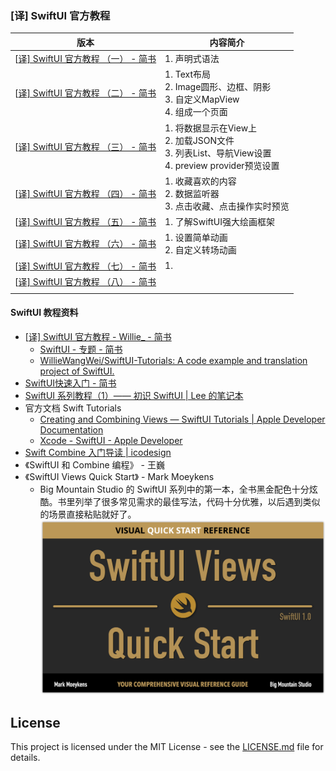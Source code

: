 ### [译] SwiftUI 官方教程

| 版本                                                         | 内容简介                                                     |
| ------------------------------------------------------------ | ------------------------------------------------------------ |
| [[译\] SwiftUI 官方教程 （一） - 简书](https://www.jianshu.com/p/efc36dd785d6) | 1. 声明式语法                                                |
| [[译\] SwiftUI 官方教程 （二） - 简书](https://www.jianshu.com/p/2297725a051e) | 1. Text布局<br>2. Image圆形、边框、阴影<br>3. 自定义MapView<br>4. 组成一个页面 |
| [[译\] SwiftUI 官方教程 （三） - 简书](https://www.jianshu.com/p/ecf30901031d) | 1. 将数据显示在View上<br>2. 加载JSON文件<br>3. 列表List、导航View设置<br>4. preview provider预览设置 |
| [[译\] SwiftUI 官方教程 （四） - 简书](https://www.jianshu.com/p/5a9d1a539829) | 1. 收藏喜欢的内容<br>2. 数据监听器<br>3. 点击收藏、点击操作实时预览 |
| [[译\] SwiftUI 官方教程 （五） - 简书](https://www.jianshu.com/p/6b5f8ea2619e) | 1. 了解SwiftUI强大绘画框架                                   |
| [[译\] SwiftUI 官方教程 （六） - 简书](https://www.jianshu.com/p/769b52b051cc) | 1. 设置简单动画<br>2. 自定义转场动画                         |
| [[译\] SwiftUI 官方教程 （七） - 简书](https://www.jianshu.com/p/ad59cb9f2db8) | 1.                                                           |
| [[译\] SwiftUI 官方教程 （八） - 简书](https://www.jianshu.com/p/0339d002ec0e) |                                                              |
|                                                              |                                                              |







#### SwiftUI 教程资料

- [[译\] SwiftUI 官方教程 - Willie_ - 简书](https://www.jianshu.com/u/785617fd05b4)
  - [SwiftUI - 专题 - 简书](https://www.jianshu.com/c/f1fb1757f7ac)
  - [WillieWangWei/SwiftUI-Tutorials: A code example and translation project of SwiftUI.](https://github.com/WillieWangWei/SwiftUI-Tutorials)
- [SwiftUI快速入门 - 简书](https://www.jianshu.com/p/ac505e19205d)
- [SwiftUI 系列教程（1）—— 初识 SwiftUI | Lee 的笔记本](https://davidleee.com/2019/06/12/swiftui-serial-tutorial-1/)
- 官方文档 Swift Tutorials
  - [Creating and Combining Views — SwiftUI Tutorials | Apple Developer Documentation](https://developer.apple.com/tutorials/swiftui/creating-and-combining-views)
  - [Xcode - SwiftUI - Apple Developer](https://developer.apple.com/cn/xcode/swiftui/)
- [Swift Combine 入门导读 | icodesign](https://icodesign.me/posts/swift-combine/)
- 《SwiftUI 和 Combine 编程》 - 王巍
- 《SwiftUI Views Quick Start》 - Mark Moeykens
  - Big Mountain Studio 的 SwiftUI 系列中的第一本，全书黑金配色十分炫酷。书里列举了很多常见需求的最佳写法，代码十分优雅，以后遇到类似的场景直接粘贴就好了。
  ![](SwiftUI-Views-Quick-Start.png)





## License

This project is licensed under the MIT License - see the [LICENSE.md](https://github.com/WillieWangWei/SwiftUI-Tutorials/blob/master/LICENSE) file for details.


